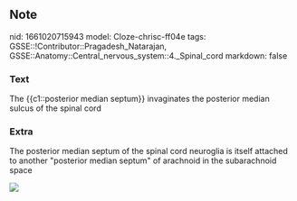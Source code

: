 ## Note
nid: 1661020715943
model: Cloze-chrisc-ff04e
tags: GSSE::!Contributor::Pragadesh_Natarajan, GSSE::Anatomy::Central_nervous_system::4._Spinal_cord
markdown: false

### Text
The {{c1::posterior median septum}} invaginates the posterior median sulcus of the spinal cord

### Extra
The posterior median septum of the spinal cord neuroglia is itself
attached to another "posterior median septum" of arachnoid in the
subarachnoid space
<div><img src="00189.jpeg"></div>
